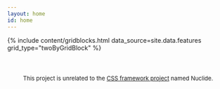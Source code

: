 ```yaml
---
layout: home
id: home
---
```


{% include content/gridblocks.html data_source=site.data.features grid_type="twoByGridBlock" %}

			
<div style="padding-top: 3em; font-size: small; text-align:center;">
  This project is unrelated to the <a href="https://github.com/jkymarsh/nuclide">CSS framework project</a> named Nuclide.
</div>